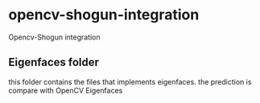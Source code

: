 opencv-shogun-integration
=========================

Opencv-Shogun integration

## Eigenfaces folder

this folder contains the files that implements eigenfaces. the prediction is compare with OpenCV Eigenfaces


